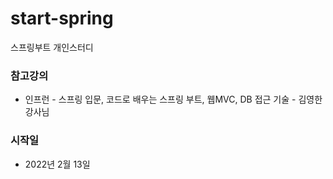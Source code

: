 # start-spring
스프링부트 개인스터디

### 참고강의
* 인프런 - 스프링 입문, 코드로 배우는 스프링 부트, 웹MVC, DB 접근 기술 - 김영한 강사님

### 시작일
* 2022년 2월 13일
